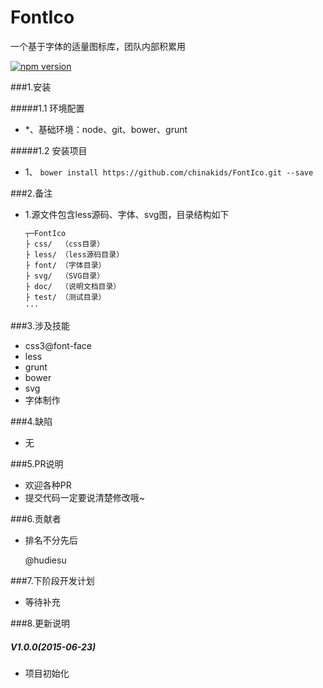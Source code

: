 # FontIco
一个基于字体的适量图标库，团队内部积累用


[![npm version](https://badge.fury.io/js/engine.io.svg)](http://badge.fury.io/js/engine.io)

###1.安装

#####1.1 环境配置

-  *、基础环境：node、git、bower、grunt


#####1.2 安装项目

- 1、 `bower install https://github.com/chinakids/FontIco.git --save`


###2.备注

-   1.源文件包含less源码、字体、svg图，目录结构如下

		┬─FontIco
		├ css/  （css目录）
		├ less/ （less源码目录）
		├ font/ （字体目录）
		├ svg/  （SVG目录）
		├ doc/  （说明文档目录）
		├ test/ （测试目录）
		···

###3.涉及技能

- css3@font-face
- less
- grunt
- bower
- svg
- 字体制作

###4.缺陷

- 无

###5.PR说明
- 欢迎各种PR
- 提交代码一定要说清楚修改哦~

###6.贡献者
- 排名不分先后
  
  @hudiesu


###7.下阶段开发计划
- 等待补充

###8.更新说明
##### V1.0.0(2015-06-23)
- 项目初始化